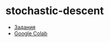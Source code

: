 # stochastic-descent

- [Задания](https://mathdep.itmo.ru/wp-content/uploads/2022/03/lab_2_optimization.pdf)
- [Google Colab](https://colab.research.google.com/drive/1Zr8arIPMA6tGJ8AMRaUqKxqFKIJQWkpj?usp=sharing#scrollTo=1WIdDjA3wv4p)
